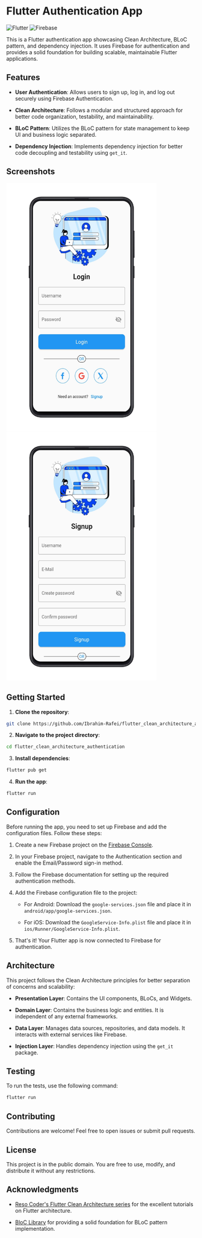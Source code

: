# Flutter Authentication App

![Flutter](https://img.shields.io/badge/Flutter-3.13.9-blue.svg)
![Firebase](https://img.shields.io/badge/dart-3.1.5-orange.svg)

This is a Flutter authentication app showcasing Clean Architecture, BLoC pattern, and dependency injection. It uses Firebase for authentication and provides a solid foundation for building scalable, maintainable Flutter applications.

## Features

- **User Authentication**: Allows users to sign up, log in, and log out securely using Firebase Authentication.

- **Clean Architecture**: Follows a modular and structured approach for better code organization, testability, and maintainability.

- **BLoC Pattern**: Utilizes the BLoC pattern for state management to keep UI and business logic separated.

- **Dependency Injection**: Implements dependency injection for better code decoupling and testability using `get_it`.

## Screenshots

<p float="left">
  <img src="https://raw.githubusercontent.com/Ibrahim-Rafei/flutter_clean_architecture_authentication/main/assets/flutter_authentication_screenshot.jpg" width="400"/> 
  <img src="https://raw.githubusercontent.com/Ibrahim-Rafei/flutter_clean_architecture_authentication/main/assets/flutter_authentication_screenshot2.jpg" width="400"/>
</p>

## Getting Started

1. **Clone the repository**:

```bash
git clone https://github.com/Ibrahim-Rafei/flutter_clean_architecture_authentication.git
```

2. **Navigate to the project directory**:

```bash
cd flutter_clean_architecture_authentication
```

3. **Install dependencies**:

```bash
flutter pub get
```

4. **Run the app**:

```bash
flutter run
```

## Configuration

Before running the app, you need to set up Firebase and add the configuration files. Follow these steps:

1. Create a new Firebase project on the [Firebase Console](https://console.firebase.google.com/).

2. In your Firebase project, navigate to the Authentication section and enable the Email/Password sign-in method.

3. Follow the Firebase documentation for setting up the required authentication methods.

4. Add the Firebase configuration file to the project:

    - For Android: Download the `google-services.json` file and place it in `android/app/google-services.json`.

    - For iOS: Download the `GoogleService-Info.plist` file and place it in `ios/Runner/GoogleService-Info.plist`.

5. That's it! Your Flutter app is now connected to Firebase for authentication.

## Architecture

This project follows the Clean Architecture principles for better separation of concerns and scalability:

- **Presentation Layer**: Contains the UI components, BLoCs, and Widgets.

- **Domain Layer**: Contains the business logic and entities. It is independent of any external frameworks.

- **Data Layer**: Manages data sources, repositories, and data models. It interacts with external services like Firebase.

- **Injection Layer**: Handles dependency injection using the `get_it` package.

## Testing

To run the tests, use the following command:

```bash
flutter run
```

## Contributing

Contributions are welcome! Feel free to open issues or submit pull requests.

## License

This project is in the public domain. You are free to use, modify, and distribute it without any restrictions.

## Acknowledgments

- [Reso Coder's Flutter Clean Architecture series](https://resocoder.com/flutter-clean-architecture-tdd) for the excellent tutorials on Flutter architecture.

- [BloC Library](https://bloclibrary.dev/) for providing a solid foundation for BLoC pattern implementation.
